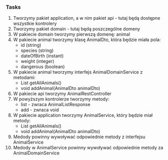 ### Tasks

1. Tworzymy pakiet application, a w nim pakiet api - tutaj będą dostępne wszystkie kontrolery
2. Tworzymy pakiet domain - tutaj będą poszczególne domeny
3. W pakiecie domain tworzymy pierwszą domenę: animal
4. W pakiecie animal tworzymy klasę AnimalDto, która będzie miała pola:
    - id (string)
    - species (string)
    - dateOfBirth (instant)
    - weight (integer)
    - dangerous (boolean)
5. W pakiecie animal tworzymy interfejs AnimalDomainService z metodami:
    - List<AnimalDto> getAllAnimals()
    - void addAnimal(AnimalDto animalDto)
6. W pakiecie api tworzymy AnimalRestController
7. W powyższym kontrolerze tworzymy metody:
    - list - zwraca AnimalListResponse
    - add - zwraca void
8. W pakiecie application tworzymy AnimalService, który będzie miał metody:
    - List<AnimalDto> getAllAnimals()
    - void addAnimal(AnimalDto animalDto)
8. Medody powinny wywoływać odpowiednie metody z interfejsu AnimalService
9. Medody w AnimalService powinny wywoływać odpowiednie metody za AnimalDomainService

    
    
